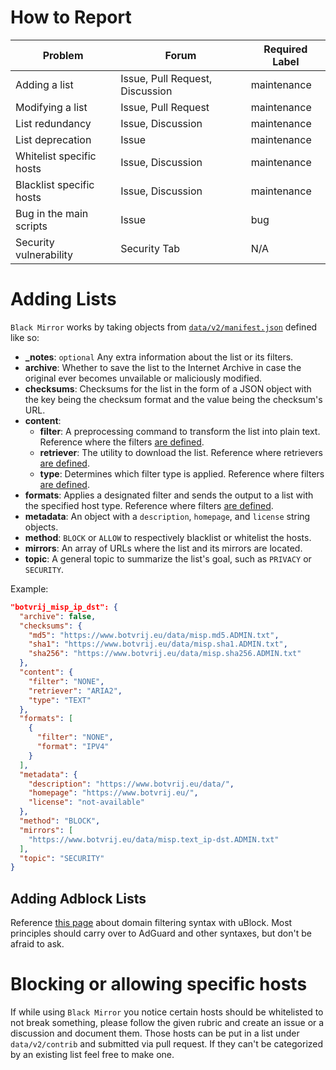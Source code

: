 # How to Report

| **Problem**              | **Forum**                       | **Required Label** |
|--------------------------|---------------------------------|--------------------|
| Adding a list            | Issue, Pull Request, Discussion | maintenance        |
| Modifying a list         | Issue, Pull Request             | maintenance        |
| List redundancy          | Issue, Discussion               | maintenance        |
| List deprecation         | Issue                           | maintenance        |
| Whitelist specific hosts | Issue, Discussion               | maintenance        |
| Blacklist specific hosts | Issue, Discussion               | maintenance        |
| Bug in the main scripts  | Issue                           | bug                |
| Security vulnerability   | Security Tab                    | N/A                |

# Adding Lists

`Black Mirror` works by taking objects from [`data/v2/manifest.json`](https://github.com/T145/black-mirror/blob/master/data/v2/manifest.json) defined like so:

* **_notes**: `optional` Any extra information about the list or its filters.
* **archive**: Whether to save the list to the Internet Archive in case the original ever becomes unvailable or maliciously modified.
* **checksums**: Checksums for the list in the form of a JSON object with the key being the checksum format and the value being the checksum's URL.
* **content**:
  * **filter**: A preprocessing command to transform the list into plain text. Reference where the filters [are defined](https://github.com/T145/black-mirror/blob/master/scripts/v2/apply_filters.bash).
  * **retriever**: The utility to download the list. Reference where retrievers [are defined](https://github.com/T145/black-mirror/blob/master/scripts/v2/build_lists.bash#L60).
  * **type**: Determines which filter type is applied. Reference where filters [are defined](https://github.com/T145/black-mirror/blob/master/scripts/v2/apply_filters.bash).
* **formats**: Applies a designated filter and sends the output to a list with the specified host type. Reference where filters [are defined](https://github.com/T145/black-mirror/blob/master/scripts/v2/apply_filters.bash).
* **metadata**: An object with a `description`, `homepage`, and `license` string objects.
* **method**: `BLOCK` or `ALLOW` to respectively blacklist or whitelist the hosts.
* **mirrors**: An array of URLs where the list and its mirrors are located.
* **topic**: A general topic to summarize the list's goal, such as `PRIVACY` or `SECURITY`.

Example:

```json
"botvrij_misp_ip_dst": {
  "archive": false,
  "checksums": {
    "md5": "https://www.botvrij.eu/data/misp.md5.ADMIN.txt",
    "sha1": "https://www.botvrij.eu/data/misp.sha1.ADMIN.txt",
    "sha256": "https://www.botvrij.eu/data/misp.sha256.ADMIN.txt"
  },
  "content": {
    "filter": "NONE",
    "retriever": "ARIA2",
    "type": "TEXT"
  },
  "formats": [
    {
      "filter": "NONE",
      "format": "IPV4"
    }
  ],
  "metadata": {
    "description": "https://www.botvrij.eu/data/",
    "homepage": "https://www.botvrij.eu/",
    "license": "not-available"
  },
  "method": "BLOCK",
  "mirrors": [
    "https://www.botvrij.eu/data/misp.text_ip-dst.ADMIN.txt"
  ],
  "topic": "SECURITY"
}
```

## Adding Adblock Lists

Reference [this page](https://github.com/gorhill/uBlock/wiki/Static-filter-syntax#static-network-filtering) about domain filtering syntax with uBlock.
Most principles should carry over to AdGuard and other syntaxes, but don't be afraid to ask.

# Blocking or allowing specific hosts

If while using `Black Mirror` you notice certain hosts should be whitelisted to not break something,
please follow the given rubric and create an issue or a discussion and document them.
Those hosts can be put in a list under `data/v2/contrib` and submitted via pull request. If they can't be categorized by an existing list feel free to make one.
